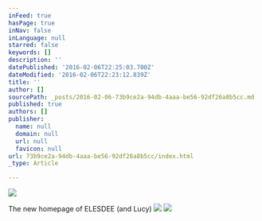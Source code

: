 ```yaml
---
inFeed: true
hasPage: true
inNav: false
inLanguage: null
starred: false
keywords: []
description: ''
datePublished: '2016-02-06T22:25:03.700Z'
dateModified: '2016-02-06T22:23:12.839Z'
title: ''
author: []
sourcePath: _posts/2016-02-06-73b9ce2a-94db-4aaa-be56-92df26a8b5cc.md
published: true
authors: []
publisher:
  name: null
  domain: null
  url: null
  favicon: null
url: 73b9ce2a-94db-4aaa-be56-92df26a8b5cc/index.html
_type: Article

---
```

![](https://the-grid-user-content.s3-us-west-2.amazonaws.com/3df2d003-071a-4352-bbd4-f50936e6c9bc.jpg)

The new homepage of ELESDEE (and Lucy)
![](https://the-grid-user-content.s3-us-west-2.amazonaws.com/9acb372f-700e-4a68-98fe-42dd01268cad.JPG)
![](https://the-grid-user-content.s3-us-west-2.amazonaws.com/1bb44dc4-9bdf-426b-9883-b85afc426d78.JPG)